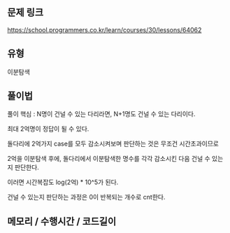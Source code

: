 ## 문제 링크

https://school.programmers.co.kr/learn/courses/30/lessons/64062

## 유형

이분탐색

## 풀이법

풀이 핵심 : N명이 건널 수 있는 다리라면, N+1명도 건널 수 있는 다리이다.

최대 2억명이 정답이 될 수 있다.

돌다리에 2억가지 case를 모두 감소시켜보며 판단하는 것은 무조건 시간초과이므로

2억을 이분탐색 후에, 돌다리에서 이분탐색한 명수를 각각 감소시킨 다음 건널 수 있는지 판단한다.

이러면 시간복잡도 log(2억) * 10^5가 된다.

건널 수 있는지 판단하는 과정은 0이 반복되는 개수로 cnt한다.

## 메모리 / 수행시간 / 코드길이